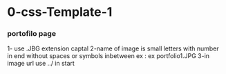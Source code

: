 # 0-css-Template-1
### portofilo page 
1- use .JBG extension captal 
2-name of image is small letters with number in end without spaces or symbols inbetween  ex :  ex portfolio1.JPG
3-in image url use ../ in start
